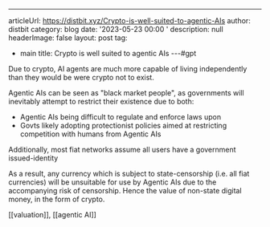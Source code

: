 ---
articleUrl: https://distbit.xyz/Crypto-is-well-suited-to-agentic-AIs
author: distbit
category: blog
date: '2023-05-23 00:00 '
description: null
headerImage: false
layout: post
tag:
- main
title: Crypto is well suited to agentic AIs
---#gpt 

Due to crypto, AI agents are much more capable of living independently than they would be were crypto not to exist.

Agentic AIs can be seen as "black market people", as governments will inevitably attempt to restrict their existence due to both:
- Agentic AIs being difficult to regulate and enforce laws upon
- Govts likely adopting protectionist policies aimed at restricting competition with humans from Agentic AIs

Additionally, most fiat networks assume all users have a government issued-identity 

As a result, any currency which is subject to state-censorship (i.e. all fiat currencies) will be unsuitable for use by Agentic AIs due to the accompanying risk of censorship. Hence the value of non-state digital money, in the form of crypto. 

[[valuation]], [[agentic AI]]